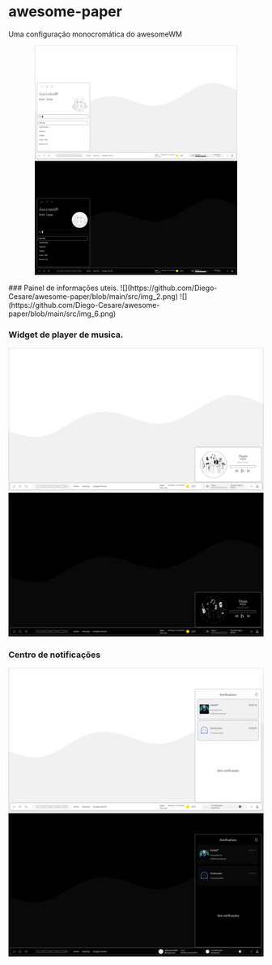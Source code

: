 # awesome-paper
Uma configuração monocromática do awesomeWM


<p align="center">
  <img src="https://github.com/Diego-Cesare/awesome-paper/blob/main/src/img_1.png" alt="Descrição da imagem 1" width="400" />
  <img src="https://github.com/Diego-Cesare/awesome-paper/blob/main/src/img_5.png" alt="Descrição da imagem 2" width="400" />
</p>
### Painel de informações uteis.
![](https://github.com/Diego-Cesare/awesome-paper/blob/main/src/img_2.png)
![](https://github.com/Diego-Cesare/awesome-paper/blob/main/src/img_6.png)

### Widget de player de musica.
![](https://github.com/Diego-Cesare/awesome-paper/blob/main/src/img_3.png)
![](https://github.com/Diego-Cesare/awesome-paper/blob/main/src/img_7.png)

### Centro de notificações
![](https://github.com/Diego-Cesare/awesome-paper/blob/main/src/img_4.png)
![](https://github.com/Diego-Cesare/awesome-paper/blob/main/src/img_8.png)